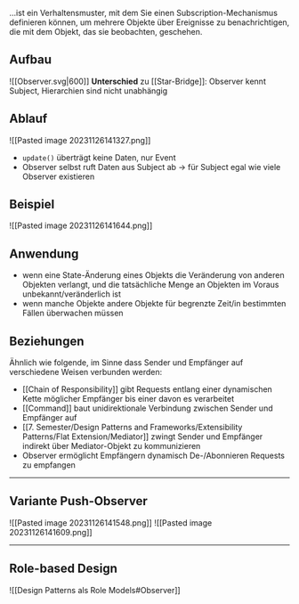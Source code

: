 …ist ein Verhaltensmuster, mit dem Sie einen Subscription-Mechanismus definieren können, um mehrere Objekte über Ereignisse zu benachrichtigen, die mit dem Objekt, das sie beobachten, geschehen.

## Aufbau
![[Observer.svg|600]]
**Unterschied** zu [[Star-Bridge]]: Observer kennt Subject, Hierarchien sind nicht unabhängig

## Ablauf
![[Pasted image 20231126141327.png]]
- `update()` überträgt keine Daten, nur Event
- Observer selbst ruft Daten aus Subject ab -> für Subject egal wie viele Observer existieren

## Beispiel
![[Pasted image 20231126141644.png]]

## Anwendung
- wenn eine State-Änderung eines Objekts die Veränderung von anderen Objekten verlangt, und die tatsächliche Menge an Objekten im Voraus unbekannt/veränderlich ist
- wenn manche Objekte andere Objekte für begrenzte Zeit/in bestimmten Fällen überwachen müssen

## Beziehungen
Ähnlich wie folgende, im Sinne dass Sender und Empfänger auf verschiedene Weisen verbunden werden:
- [[Chain of Responsibility]] gibt Requests entlang einer dynamischen Kette möglicher Empfänger bis einer davon es verarbeitet
- [[Command]] baut unidirektionale Verbindung zwischen Sender und Empfänger auf
- [[7. Semester/Design Patterns and Frameworks/Extensibility Patterns/Flat Extension/Mediator]] zwingt Sender und Empfänger indirekt über Mediator-Objekt zu kommunizieren
- Observer ermöglicht Empfängern dynamisch De-/Abonnieren Requests zu empfangen

---
## Variante Push-Observer
![[Pasted image 20231126141548.png]]
![[Pasted image 20231126141609.png]]

---

## Role-based Design
![[Design Patterns als Role Models#Observer]]